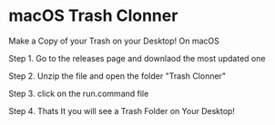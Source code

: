 # macOS Trash Clonner
Make a Copy of your Trash on your Desktop! On macOS

Step 1. Go to the releases page and downlaod the most updated one

Step 2. Unzip the file and open the folder "Trash Clonner"

Step 3. click on the run.command file 

Step 4. Thats It you will see a Trash Folder on Your Desktop!
